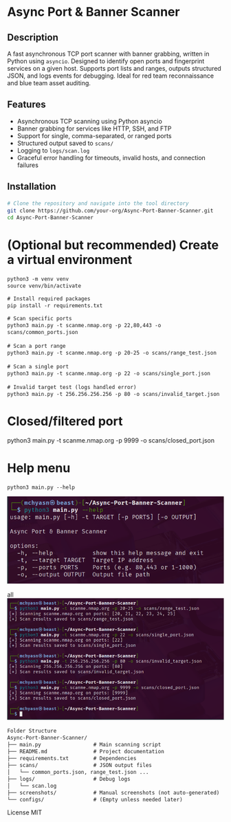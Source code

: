 # Async Port & Banner Scanner

## Description
A fast asynchronous TCP port scanner with banner grabbing, written in Python using `asyncio`. Designed to identify open ports and fingerprint services on a given host. Supports port lists and ranges, outputs structured JSON, and logs events for debugging. Ideal for red team reconnaissance and blue team asset auditing.

## Features
- Asynchronous TCP scanning using Python asyncio
- Banner grabbing for services like HTTP, SSH, and FTP
- Support for single, comma-separated, or ranged ports
- Structured output saved to `scans/`
- Logging to `logs/scan.log`
- Graceful error handling for timeouts, invalid hosts, and connection failures

## Installation

```bash
# Clone the repository and navigate into the tool directory
git clone https://github.com/your-org/Async-Port-Banner-Scanner.git
cd Async-Port-Banner-Scanner
```
# (Optional but recommended) Create a virtual environment
```
python3 -m venv venv
source venv/bin/activate
```
```
# Install required packages
pip install -r requirements.txt
```
```
# Scan specific ports
python3 main.py -t scanme.nmap.org -p 22,80,443 -o scans/common_ports.json

# Scan a port range
python3 main.py -t scanme.nmap.org -p 20-25 -o scans/range_test.json

# Scan a single port
python3 main.py -t scanme.nmap.org -p 22 -o scans/single_port.json

# Invalid target test (logs handled error)
python3 main.py -t 256.256.256.256 -p 80 -o scans/invalid_target.json
```

# Closed/filtered port
python3 main.py -t scanme.nmap.org -p 9999 -o scans/closed_port.json

# Help menu
```
python3 main.py --help
```
![Async Port Banner Scanner](https://raw.githubusercontent.com/mchyasn/cybersecurity-tools/main/01-Network-Scanning-and-Reconnaissance/Async-Port-Banner-Scanner/screenshots/0.png)

all
![Async Port Banner Scanner](https://raw.githubusercontent.com/mchyasn/cybersecurity-tools/main/01-Network-Scanning-and-Reconnaissance/Async-Port-Banner-Scanner/screenshots/all.png)
```
Folder Structure
Async-Port-Banner-Scanner/
├── main.py                 # Main scanning script
├── README.md               # Project documentation
├── requirements.txt        # Dependencies
├── scans/                  # JSON output files
│   └── common_ports.json, range_test.json ...
├── logs/                   # Debug logs
│   └── scan.log
├── screenshots/            # Manual screenshots (not auto-generated)
└── configs/                # (Empty unless needed later)
```
License
MIT
